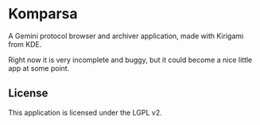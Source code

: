 # Komparsa

A Gemini protocol browser and archiver application, made with Kirigami from KDE.

Right now it is very incomplete and buggy, but it could become a nice little app at some point.

## License

This application is licensed under the LGPL v2.
